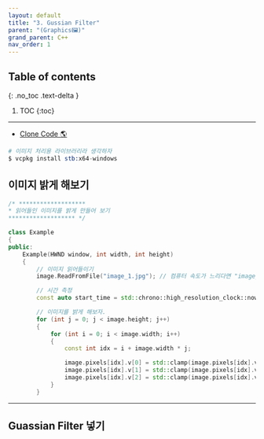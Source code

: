```yaml
---
layout: default
title: "3. Gussian Filter"
parent: "(Graphics🖼)"
grand_parent: C++
nav_order: 1
---
```


## Table of contents
{: .no_toc .text-delta }

1. TOC
{:toc}

---

* [Clone Code 🌎](https://github.com/EasyCoding-7/Dx11ExampleWithImgui/tree/master/03)

```s
# 이미지 처리용 라이브러리라 생각하자
$ vcpkg install stb:x64-windows
```

## 이미지 밝게 해보기

```cpp
/* *******************
* 읽어들인 이미지를 밝게 만들어 보기
******************* */

class Example
{
public:
	Example(HWND window, int width, int height)
	{
		// 이미지 읽어들이기
		image.ReadFromFile("image_1.jpg"); // 컴퓨터 속도가 느리다면 "image_1_360.jpg" 사용

		// 시간 측정
		const auto start_time = std::chrono::high_resolution_clock::now();

	    // 이미지를 밝게 해보자.
		for (int j = 0; j < image.height; j++)
		{
			for (int i = 0; i < image.width; i++)
			{
				const int idx = i + image.width * j;

				image.pixels[idx].v[0] = std::clamp(image.pixels[idx].v[0] * 1.5f, 0.0f, 1.0f);
				image.pixels[idx].v[1] = std::clamp(image.pixels[idx].v[1] * 1.5f, 0.0f, 1.0f);
				image.pixels[idx].v[2] = std::clamp(image.pixels[idx].v[2] * 1.5f, 0.0f, 1.0f);
			}
		}
```

---

## Guassian Filter 넣기

```cpp

```